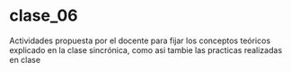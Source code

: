# clase_06
Actividades propuesta por el docente para fijar los conceptos teóricos explicado en la clase sincrónica, como asi tambie las practicas realizadas en clase
